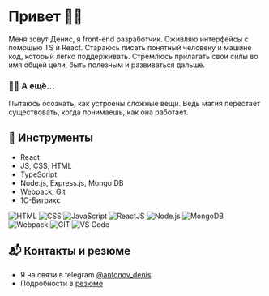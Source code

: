 # Привет 👋🏻

Меня зовут Денис, я front-end разработчик. Оживляю интерфейсы с помощью TS и React. Стараюсь писать понятный человеку и машине код, который легко поддерживать. Стремлюсь прилагать свои силы во имя общей цели, быть полезным и развиваться дальше.

### 🧙🏻 А ещё...
Пытаюсь осознать, как устроены сложные вещи. Ведь магия перестаёт существовать, когда понимаешь, как она работает.

## 🔨 Инструменты
- React 
- JS, CSS, HTML
- TypeScript
- Node.js, Express.js, Mongo DB
- Webpack, Git
- 1C-Битрикс

<p>
  <img src="https://img.icons8.com/metro/50/000000/html.png" alt="HTML"/>
  <img src="https://img.icons8.com/ultraviolet/50/000000/css.png" alt="CSS"/>
  <img src="https://img.icons8.com/color/48/000000/javascript--v2.png" alt="JavaScript"/>
  <img src="https://img.icons8.com/color/48/000000/react-native.png" alt="ReactJS"/>
  <img src="https://img.icons8.com/fluency/48/000000/node-js.png" alt="Node.js"/>
  <img src="https://img.icons8.com/color/48/000000/mongodb.png" alt="MongoDB"/>
  <img src="https://img.icons8.com/color/48/000000/webpack.png" alt="Webpack"/>
  <img src="https://img.icons8.com/color/48/000000/git.png" alt="GIT"/>
  <img src="https://img.icons8.com/color/48/000000/visual-studio-code-2019.png" alt="VS Code"/>
</p>

## 📬 Контакты и резюме
- Я на связи в telegram [@antonov_denis](https://t.me/DenisAntonowww)
- Подробности в [резюме](https://docs.google.com/document/d/1DKmN1b_ciP4uaLu8hzaXRQCLqWskM-sDh1KNkFAVAxs/edit?usp=sharing)
